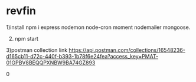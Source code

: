 # revfin

1)install 
npm i express nodemon node-cron moment nodemailer mongoose.

2) npm start 

3)postman collection link
https://api.postman.com/collections/16548236-d165cb11-d72c-440f-b393-1b78f6e24fea?access_key=PMAT-01GPBV8BEQQPXNBW9BA74GZ893






0
